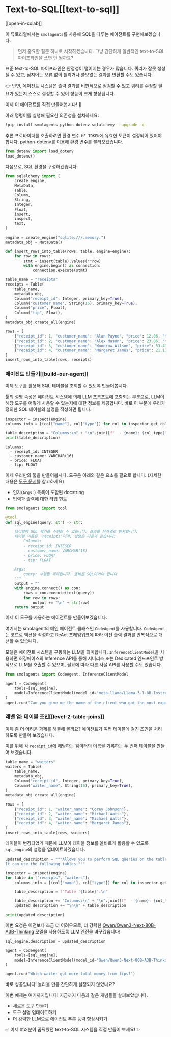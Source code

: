 # Text-to-SQL[[text-to-sql]]

[[open-in-colab]]

이 튜토리얼에서는 `smolagents`를 사용해 SQL을 다루는 에이전트를 구현해보겠습니다.

> 먼저 중요한 질문 하나로 시작하겠습니다. 그냥 간단하게 일반적인 text-to-SQL 파이프라인을 쓰면 안 될까요?

표준 text-to-SQL 파이프라인은 안정성이 떨어지는 경우가 많습니다. 쿼리가 잘못 생성될 수 있고, 심지어는 오류 없이 틀리거나 쓸모없는 결과를 반환할 수도 있습니다.

👉 반면, 에이전트 시스템은 출력 결과를 비판적으로 점검할 수 있고 쿼리를 수정할 필요가 있는지 스스로 결정할 수 있이 성능이 크게 향상됩니다.

이제 이 에이전트를 직접 만들어봅시다! 💪

아래 명령어를 실행해 필요한 의존성을 설치하세요:
```bash
!pip install smolagents python-dotenv sqlalchemy --upgrade -q
```

추론 프로바이더를 호출하려면 환경 변수 `HF_TOKEN`에 유효한 토큰이 설정되어 있어야 합니다.
python-dotenv를 이용해 환경 변수를 불러오겠습니다.
```py
from dotenv import load_dotenv
load_dotenv()
```

다음으로, SQL 환경을 구성하겠습니다:
```py
from sqlalchemy import (
    create_engine,
    MetaData,
    Table,
    Column,
    String,
    Integer,
    Float,
    insert,
    inspect,
    text,
)

engine = create_engine("sqlite:///:memory:")
metadata_obj = MetaData()

def insert_rows_into_table(rows, table, engine=engine):
    for row in rows:
        stmt = insert(table).values(**row)
        with engine.begin() as connection:
            connection.execute(stmt)

table_name = "receipts"
receipts = Table(
    table_name,
    metadata_obj,
    Column("receipt_id", Integer, primary_key=True),
    Column("customer_name", String(16), primary_key=True),
    Column("price", Float),
    Column("tip", Float),
)
metadata_obj.create_all(engine)

rows = [
    {"receipt_id": 1, "customer_name": "Alan Payne", "price": 12.06, "tip": 1.20},
    {"receipt_id": 2, "customer_name": "Alex Mason", "price": 23.86, "tip": 0.24},
    {"receipt_id": 3, "customer_name": "Woodrow Wilson", "price": 53.43, "tip": 5.43},
    {"receipt_id": 4, "customer_name": "Margaret James", "price": 21.11, "tip": 1.00},
]
insert_rows_into_table(rows, receipts)
```

### 에이전트 만들기[[build-our-agent]]

이제 도구를 활용해 SQL 테이블을 조회할 수 있도록 만들어봅시다.

툴의 설명 속성은 에이전트 시스템에 의해 LLM 프롬프트에 포함되는 부분으로, LLM이 해당 도구를 어떻게 사용할 수 있는지에 대한 정보를 제공합니다. 바로 이 부분에 우리가 정의한 SQL 테이블의 설명을 작성하면 됩니다.

```py
inspector = inspect(engine)
columns_info = [(col["name"], col["type"]) for col in inspector.get_columns("receipts")]

table_description = "Columns:\n" + "\n".join([f"  - {name}: {col_type}" for name, col_type in columns_info])
print(table_description)
```

```text
Columns:
  - receipt_id: INTEGER
  - customer_name: VARCHAR(16)
  - price: FLOAT
  - tip: FLOAT
```

이제 우리만의 툴을 만들어봅시다. 도구은 아래와 같은 요소를 필요로 합니다. (자세한 내용은 [도구 문서](../tutorials/tools)를 참고하세요)
- 인자(`Args:`) 목록이 포함된 docstring
- 입력과 출력에 대한 타입 힌트

```py
from smolagents import tool

@tool
def sql_engine(query: str) -> str:
    """
    테이블에 SQL 쿼리를 수행할 수 있습니다. 결과를 문자열로 반환합니다.
    테이블 이름은 'receipts'이며, 설명은 다음과 같습니다:
        Columns:
        - receipt_id: INTEGER
        - customer_name: VARCHAR(16)
        - price: FLOAT
        - tip: FLOAT

    Args:
        query: 수행할 쿼리입니다. 올바른 SQL이어야 합니다.
    """
    output = ""
    with engine.connect() as con:
        rows = con.execute(text(query))
        for row in rows:
            output += "\n" + str(row)
    return output
```

이제 이 도구를 사용하는 에이전트를 만들어보겠습니다.

여기서는 smolagent의 메인 에이전트 클래스인 `CodeAgent`를 사용합니다. `CodeAgent`는 코드로 액션을 작성하고 ReAct 프레임워크에 따라 이전 출력 결과를 반복적으로 개선할 수 있습니다.

모델은 에이전트 시스템을 구동하는 LLM을 의미합니다. `InferenceClientModel`을 사용하면 허깅페이스의 Inference API를 통해 서버리스 또는 Dedicated 엔드포인트 방식으로 LLM을 호출할 수 있으며, 필요에 따라 다른 사설 API를 사용할 수도 있습니다.

```py
from smolagents import CodeAgent, InferenceClientModel

agent = CodeAgent(
    tools=[sql_engine],
    model=InferenceClientModel(model_id="meta-llama/Llama-3.1-8B-Instruct"),
)
agent.run("Can you give me the name of the client who got the most expensive receipt?")
```

### 레벨 업: 테이블 조인[[level-2-table-joins]]

이제 좀 더 어려운 과제를 해결해 볼까요? 에이전트가 여러 테이블에 걸친 조인을 처리하도록 만들어 보겠습니다.

이를 위해 각 `receipt_id`에 해당하는 웨이터의 이름을 기록하는 두 번째 테이블을 만들어 보겠습니다.

```py
table_name = "waiters"
waiters = Table(
    table_name,
    metadata_obj,
    Column("receipt_id", Integer, primary_key=True),
    Column("waiter_name", String(16), primary_key=True),
)
metadata_obj.create_all(engine)

rows = [
    {"receipt_id": 1, "waiter_name": "Corey Johnson"},
    {"receipt_id": 2, "waiter_name": "Michael Watts"},
    {"receipt_id": 3, "waiter_name": "Michael Watts"},
    {"receipt_id": 4, "waiter_name": "Margaret James"},
]
insert_rows_into_table(rows, waiters)
```
테이블이 변경되었기 때문에 LLM이 테이블 정보를 올바르게 활용할 수 있도록 `sql_engine`의 설명을 업데이트하겠습니다.

```py
updated_description = """Allows you to perform SQL queries on the table. Beware that this tool's output is a string representation of the execution output.
It can use the following tables:"""

inspector = inspect(engine)
for table in ["receipts", "waiters"]:
    columns_info = [(col["name"], col["type"]) for col in inspector.get_columns(table)]

    table_description = f"Table '{table}':\n"

    table_description += "Columns:\n" + "\n".join([f"  - {name}: {col_type}" for name, col_type in columns_info])
    updated_description += "\n\n" + table_description

print(updated_description)
```
이번 요청은 이전보다 조금 더 어려우므로, 더 강력한 [Qwen/Qwen3-Next-80B-A3B-Thinking](https://huggingface.co/Qwen/Qwen3-Next-80B-A3B-Thinking) 모델을 사용하도록 LLM 엔진을 바꾸겠습니다!

```py
sql_engine.description = updated_description

agent = CodeAgent(
    tools=[sql_engine],
    model=InferenceClientModel(model_id="Qwen/Qwen3-Next-80B-A3B-Thinking"),
)

agent.run("Which waiter got more total money from tips?")
```
바로 성공입니다! 놀라울 만큼 간단하게 설정되지 않았나요?

이번 예제는 여기까지입니다! 지금까지 다음과 같은 개념들을 살펴보았습니다.
- 새로운 도구 만들기
- 도구 설명 업데이트하기
- 더 강력한 LLM으로 에이전트 추론 능력 향상시키기

✅ 이제 여러분이 꿈꿔왔던 text-to-SQL 시스템을 직접 만들어 보세요! ✨
